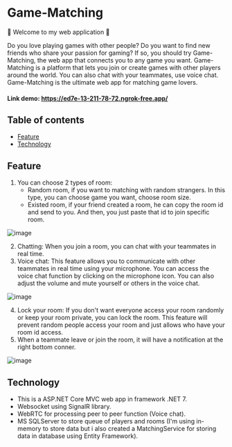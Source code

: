 # Game-Matching
:wave: Welcome to my web application :wave: 

Do you love playing games with other people? Do you want to find new friends who share your passion for gaming? If so, you should try Game-Matching, the web app that connects you to any game you want.  Game-Matching is a platform that lets you join or create games with other players around the world. You can also chat with your teammates, use voice chat. Game-Matching is the ultimate web app for matching game lovers.

#### Link demo: https://ed7e-13-211-78-72.ngrok-free.app/

## Table of contents
- [Feature](#feature)
- [Technology](#technology)

## Feature
1. You can choose 2 types of room:
      -  Random room, if you want to matching with random strangers. In this type, you can choose game you want, choose room size.
      -  Existed room, if your friend created a room, he can copy the room id and send to you. And then, you just paste that id to join specific room.
        
![image](https://github.com/loctt12345/game-matching/assets/78459809/a81511e2-b326-4575-bd34-4b3706f684d3)

2. Chatting: When you join a room, you can chat with your teammates in real time.
3. Voice chat: This feature allows you to communicate with other teammates in real time using your microphone. You can access the voice chat function by clicking on the microphone icon. You can also adjust the volume and mute yourself or others in the voice chat.

 ![image](https://github.com/loctt12345/game-matching/assets/78459809/459e51db-408d-4d87-b1c4-3f9ed9f1eb4c)

4. Lock your room: If you don't want everyone access your room randomly or keep your room private, you can lock the room. This feature will prevent random people access your room and just allows who have your room id access.
5. When a teammate leave or join the room, it will have a notification at the right bottom conner. 

![image](https://github.com/loctt12345/game-matching/assets/78459809/e3f970d6-f0ea-488a-b132-525de736a56b)

## Technology
- This is a ASP.NET Core MVC web app in framework .NET 7.
- Websocket using SignalR library.
- WebRTC for processing peer to peer function (Voice chat).
- MS SQLServer to store queue of players and rooms (I'm using in-memory to store data but i also created a MatchingService for storing data in database using Entity Framework).  

